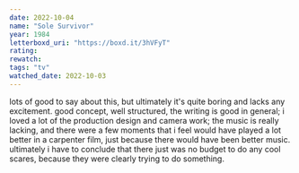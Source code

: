 ```yaml
---
date: 2022-10-04
name: "Sole Survivor"
year: 1984
letterboxd_uri: "https://boxd.it/3hVFyT"
rating: 
rewatch: 
tags: "tv"
watched_date: 2022-10-03
---
```


lots of good to say about this, but ultimately it's quite boring and lacks any excitement. good concept, well structured, the writing is good in general; i loved a lot of the production design and camera work; the music is really lacking, and there were a few moments that i feel would have played a lot better in a carpenter film, just because there would have been better music. ultimately i have to conclude that there just was no budget to do any cool scares, because they were clearly trying to do something.
